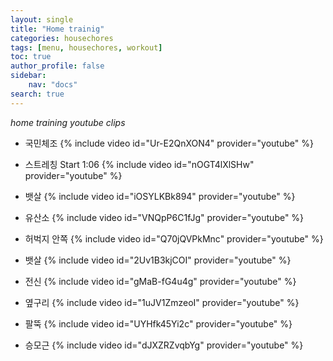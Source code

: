 ```yaml
---
layout: single
title: "Home trainig"
categories: housechores
tags: [menu, housechores, workout]
toc: true
author_profile: false
sidebar:
    nav: "docs"
search: true
---
```


*home training youtube clips*

- 국민체조
{% include video id="Ur-E2QnXON4" provider="youtube" %}

- 스트레칭 Start 1:06
{% include video id="nOGT4lXlSHw" provider="youtube" %}

- 뱃살 
{% include video id="iOSYLKBk894" provider="youtube" %}

- 유산소 
{% include video id="VNQpP6C1fJg" provider="youtube" %}

- 허벅지 안쪽 
{% include video id="Q70jQVPkMnc" provider="youtube" %}

- 뱃살 
{% include video id="2Uv1B3kjCOI" provider="youtube" %}

- 전신 
{% include video id="gMaB-fG4u4g" provider="youtube" %}

- 옆구리 
{% include video id="1uJV1ZmzeoI" provider="youtube" %}

- 팔뚝 
{% include video id="UYHfk45Yi2c" provider="youtube" %}

- 승모근 
{% include video id="dJXZRZvqbYg" provider="youtube" %}
